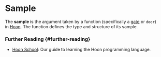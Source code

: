 # Sample

The **sample** is the argument taken by a function (specifically a [gate](gate.md) or `door`) in [Hoon](hoon.md). The function defines the type and structure of its sample.

### Further Reading {#further-reading}

- [Hoon School](../build-on-urbit/hoon-school): Our guide to learning the Hoon programming language.
